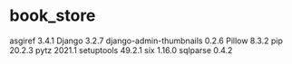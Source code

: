 # book_store


asgiref                 3.4.1
Django                  3.2.7
django-admin-thumbnails 0.2.6
Pillow                  8.3.2
pip                     20.2.3
pytz                    2021.1
setuptools              49.2.1
six                     1.16.0
sqlparse                0.4.2
